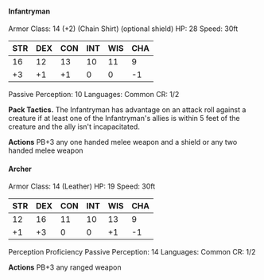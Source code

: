 
#### **Infantryman**

Armor Class: 14 (+2) (Chain Shirt) (optional shield)
HP: 28
Speed: 30ft


| STR | DEX | CON | INT | WIS | CHA |
| --- | --- | --- | --- | --- | --- |
| 16  | 12  | 13  | 10  | 11  | 9   |
| +3  | +1  | +1  | 0   | 0   | -1  |
Passive Perception: 10
Languages: Common
CR: 1/2

**Pack Tactics.** The Infantryman has advantage on an attack roll against a creature if at least one of the Infantryman's allies is within 5 feet of the creature and the ally isn't incapacitated.

**Actions**
PB+3
any one handed melee weapon and a shield
or
any two handed melee weapon



#### **Archer**

Armor Class: 14 (Leather)
HP: 19
Speed: 30ft


| STR | DEX | CON | INT | WIS | CHA |
| --- | --- | --- | --- | --- | --- |
| 12  | 16  | 11  | 10  | 13  | 9   |
| +1  | +3  | 0   | 0   | +1  | -1  |
Perception Proficiency
Passive Perception: 14
Languages: Common
CR: 1/2

**Actions**
PB+3
any ranged weapon